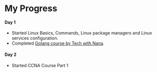# My Progress

#### Day 1

- Started Linux Basics, Commands, Linux package managers and Linux services configuration.
- Completed [Golang course by Tech with Nana](https://www.youtube.com/watch?v=yyUHQIec83I).

#### Day 2

- Started CCNA Course Part 1
